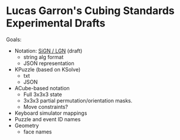 # Lucas Garron's Cubing Standards Experimental Drafts

Goals:

- Notation: [SiGN / LGN](./notation) (draft)
  - string alg format
  - JSON representation
- KPuzzle (based on KSolve)
  - txt
  - JSON
- ACube-based notation
  - Full 3x3x3 state
  - 3x3x3 partial permutation/orientation masks.
  - Move constraints?
- Keyboard simulator mappings
- Puzzle and event ID names
- Geometry
  - face names
